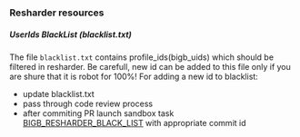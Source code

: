 ### Resharder resources
##### UserIds BlackList (blacklist.txt)
The file `blacklist.txt` contains profile_ids(bigb_uids) which should be filtered in resharder.
Be carefull, new id can be added to this file only if you are shure that it is robot for 100%!
For adding a new id to blacklist:
* update blacklist.txt
* pass through code review process
* after commiting PR launch sandbox task [BIGB_RESHARDER_BLACK_LIST](https://sandbox.yandex-team.ru/task/585605705) with appropriate commit id

